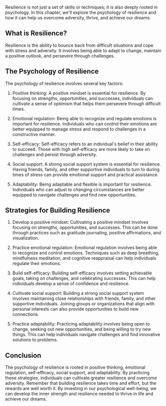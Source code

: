 
Resilience is not just a set of skills or techniques; it is also deeply rooted in psychology. In this chapter, we'll explore the psychology of resilience and how it can help us overcome adversity, thrive, and achieve our dreams.

What is Resilience?
-------------------

Resilience is the ability to bounce back from difficult situations and cope with stress and adversity. It involves being able to adapt to change, maintain a positive outlook, and persevere through challenges.

The Psychology of Resilience
----------------------------

The psychology of resilience involves several key factors:

1. Positive thinking: A positive mindset is essential for resilience. By focusing on strengths, opportunities, and successes, individuals can cultivate a sense of optimism that helps them persevere through difficult times.

2. Emotional regulation: Being able to recognize and regulate emotions is important for resilience. Individuals who can control their emotions are better equipped to manage stress and respond to challenges in a constructive manner.

3. Self-efficacy: Self-efficacy refers to an individual's belief in their ability to succeed. Those with high self-efficacy are more likely to take on challenges and persist through adversity.

4. Social support: A strong social support system is essential for resilience. Having friends, family, and other supportive individuals to turn to during times of stress can provide emotional support and practical assistance.

5. Adaptability: Being adaptable and flexible is important for resilience. Individuals who can adjust to changing circumstances are better equipped to navigate challenges and find new opportunities.

Strategies for Building Resilience
----------------------------------

1. Develop a positive mindset: Cultivating a positive mindset involves focusing on strengths, opportunities, and successes. This can be done through practices such as gratitude journaling, positive affirmations, and visualization.

2. Practice emotional regulation: Emotional regulation involves being able to recognize and control emotions. Techniques such as deep breathing, mindfulness meditation, and cognitive reappraisal can help individuals regulate their emotions.

3. Build self-efficacy: Building self-efficacy involves setting achievable goals, taking on challenges, and celebrating successes. This can help individuals develop a sense of confidence and resilience.

4. Cultivate social support: Building a strong social support system involves maintaining close relationships with friends, family, and other supportive individuals. Joining groups or organizations that align with personal interests can also provide opportunities to build new connections.

5. Practice adaptability: Practicing adaptability involves being open to change, seeking out new opportunities, and being willing to try new things. This can help individuals navigate challenges and find innovative solutions to problems.

Conclusion
----------

The psychology of resilience is rooted in positive thinking, emotional regulation, self-efficacy, social support, and adaptability. By practicing these strategies, individuals can cultivate greater resilience and overcome adversity. Remember that building resilience takes time and effort, but the rewards are well worth it. By investing in our psychological well-being, we can develop the inner strength and resilience needed to thrive in life and achieve our dreams.
